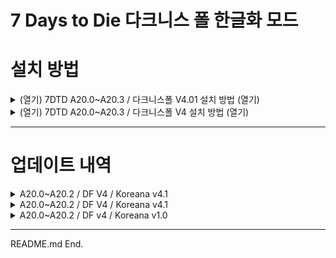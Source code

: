 # 7 Days to Die 다크니스 폴 한글화 모드

# 설치 방법

<details><summary>(열기) 7DTD A20.0~A20.3 / 다크니스폴 V4.01 설치 방법 (열기)</summary>

<br/>

1. GitHub 우측 Release로 가서 최신 버전의 zip 파일을 받으세요
    * 다운로드 링크: 
2. 7 Days to Die 설치 폴더로 이동
3. 압축 파일을 열어서 Mods 폴더를 7 Daysto Die 설치 폴더에 압축 해제
4. Mods 폴더로 이동
5. 0-DarknessFallsCore_Koreana, 3-DF-BdubsVehicles_Koreana라는 폴더가 나오면 게임 실행. (실행 중이었으면 종료 후 재실행)  

---

</details>

<details><summary>(열기) 7DTD A20.0~A20.3 / 다크니스폴 V4 설치 방법 (열기)</summary>

<br/>

1. GitHub 우측 Release로 가서 최신 버전의 zip 파일을 받으세요
    * 다운로드 링크: [DarknessFalls_Koreana.zip](https://github.com/Zuxico3219-Gmail/Darkness-Falls-Koreana/releases/download/7d2d-darknessfalls/DarknessFalls_Koreana.zip)
2. 7 Days to Die 설치 폴더로 이동
3. 압축 파일을 열어서 Mods 폴더를 7 Daysto Die 설치 폴더에 압축 해제
4. Mods 폴더로 이동
5. 0-DarknessFallsCore_Koreana, 3-DF-BdubsVehicles_Koreana라는 폴더가 나오면 게임 실행. (실행 중이었으면 종료 후 재실행)  

</details>

---









# 업데이트 내역

<details><summary>A20.0~A20.2 / DF V4 / Koreana v4.1</summary>

<br/>

# A20.0~A20.3 / DF V4.01 / Koreana V4.2

* 내역1

---

</details>

<details><summary>A20.0~A20.2 / DF V4 / Koreana v4.1</summary>

<br/>

# A20.0~A20.2 / DF V4 / Koreana V4.1

## 스킬
* perkTitaniumCraftingRank1Desc,"[DECEA3]요구사항:[-] 플레이어 레벨 75\n단조 티타늄, 티타늄 창, 곤봉, 소방도끼, 삽, 곡괭이, 티타늄 화살촉 레시피 해제"
    * 추가된 티타늄 제작이 많음
    * 티타늄 칼날 트랩, 티타늄 다트 함정, 티타늄 다트, 티타늄 전기 울타리 구역 추가
* perkSteelCraftingRank1Desc,"[DECEA3]요구사항:[-] 과학 제작 2, 무기 제작 2, 도구 제작 3, 플레이어 레벨 50, 직업: 노동자 불가\n모든 강철 도구와 단조강, 도가니, 강철 화살촉 레시피 해제"
    * 레시피 모두 나열
    * 스테인리스 강철 형태 추가
* perkIronCraftingRank1Desc,"[DECEA3]요구사항:[-] 화덕 먼저 1, 도구 제작 2, 직업: 노동자 불가\n모든 철제 도구와 소방관 헬멧 레시피 해제"
    * 모든 철제 도구 -> 철제 소방 도끼,철제 곡괭이,철삽
* perkScrapCraftingRank1Desc,[DECEA3]요구사항:[-] 도구 제작 1\n모든 고철 도구와 무기 레시피 해제
    * 모든 고철 도구와 무기 -> 하나하나 나열
* perkCoilgunsRank1Desc,"[DECEA3]요구사항:[-] 플레이어 레벨 50\n코일 권총/샷건과 각 총기 부품, 탄약, 코일 전지 레시피 해제"
    * 플레이어 레벨 50 -> 60
* perkCoilgunsName,코일 총기 제작
    * 1,2,3에서 1,2로 변경됨
    * 레시피 해제 목록 디테일하게 수정
* perkYeahScienceName,이게 과학이지!
    * 강철 탄약 레시피 해제 추가
    * 탄약 상자 레시피 해제 추가
    * 로보틱 드론 제작등급 +10~50 추가
* perkSlowMetabolismName,철제 위장
    * 음식과 물 섭취량 +10%~+50% 삭제
* perkGreaseMonkeyDesc,황무지의 쓰레기로 차량과 도구를 만드는 방법을 배워봅시다!
    * \n자전거와 미니바이크는 본 특성 없이 부품으로 조립할 수 있습니다 삭제
* perkFlurryOfBlowsDesc,한 손 근거리 무기에 특화되어 빠른 강타를 맹렬히 퍼부어 적을 사정없이 두들깁니다\n돌 도끼,장도리,분해도구,칼,곤봉,배턴,너클,빠루,광선검에 적용됩니다
    * 빠루, 광선검, 레이저 만능도구 추가
* perkGottaGoFastName,누구보다 빠르게
    * 타격무기,날붙이 무기,빠루,전기톱,광선검의 공격속도 +5~25% 추가
* perkPhysicalConditioningName,신체 단련
    * 방어 등급 +2~10
    * 추위,더위 저항 +2~10추가
* perkCraftFutureTechName,미래공학 제작
    * 레시피 해제: 부품 계열 추가
    * 레시피 해제: 아크건, 로켓 펄스 (탄약) 삭제 (파밍 불가 상태)
* perkMasterFarmerRank1Desc,"식물 육성 램프와 유전자 변형 작물로 지하에서 농사를 지을 수 있고, 능력치와 특성을 증진시키는 할아버지의 비밀 레시피를 배웁니다\n식물 육성 램프와 유전자 변형 작물 그리고 블랙스트랩 커피 외 수많은 요리 레시피 해제\n자동 샷건 레시피 해제. 샷건과 고철 괭이의 제작등급 +10"
    * 제작 등급 +10: 고철 괭이 -> 괭이, 코일 샷건 추가
    * 유전자 변형 작물, 자동 샷건 몸통 레시피 추가
* perkMasterScavengerRank1Desc,".44 데저트 벌쳐,티타늄 너클의 레시피 해제\n듀크,탄환,놋쇠,납,쓰레기,음식,의약품,보석 발견량 +10%\n전리품 가방 획득률 +10%\n권총, 너클의 제작등급 +10"
    * 레시피 해제: 데저트 이글 몸통 추가
    * 퀘퀘스트 보상 듀크 +50%, 퀘스트 보상 경험치 +25% 추가
* perkMasterSurvivalistRank1Desc,"M4A1 돌격소총,패딩 방어구,가죽 방어구,고철 방어구,\n철제 방어구,강철 방어구의 제작등급 +10\n티타늄 마체테,말린 고기,신호 조명탄,서바이벌 횃불,대형 배낭,메가 크러시,M4A1 자동소총,자동소총 부품,자동소총 총열,자동소총 개머리판,자동소총 몸통,바이오 연료,석유통,화약 더미 (1000)의 레시피 해제"
    * 자동소총 재료 레시피 해제 추가
    * 화약 -> 화약 더미 (1000) 레시피 해제 수정
* perkMasterSecurityRank1Desc,"자동소총, 코일 돌격소총, 티타늄 강화 곤봉, 군용 방어구, 티타늄 방어구의 제작등급 +10\nM60 기관총, 자동소총 부품, 자동소총 총열, 자동소총 개머리판, 자동소총 몸통, 티타늄 강화 곤봉, 티타늄 방어구, 군용 방어구, 고급 전술 조끼 개조, 고급 탄피 회수기 개조 레시피 해제"
    * 자동소총 재료 추가
* attClassSurvivalistRank2Desc,"마지막 직업퀘스트 완료 시 획득\n패딩, 가죽, 고철, 철제, 강철 갑옷과 M4A1 돌격소총의 제작등급 +10\n손목 시계 개조 레시피 해제"
    * 천 -> 패딩
    * 철제 -> 고철
    * 철 -> 철제
* attClassSecurityRank2Desc,"마지막 직업퀘스트 완료 시 획득\n자동화기,코일 자동소총,군용 방어구,티타늄 방어구의 제작등급 +10"
    * 코일 자동소총 추가
* attClassScientistRank2Desc,"마지막 직업퀘스트 완료 시 획득\n칼, 창, 전투도끼, 로켓 발사기, 배턴, 로보틱 드론, 화염 방사기,빠루의 제작등급 +10"
    * 빠루 추가
* attClassMechanicRank2Desc,"마지막 직업퀘스트 완료 시 획득\n곤봉, 슬레지해머, SMG-5, 로보틱 터렛, 분해도구 제작등급 +10"
    * 해머 -> 슬레지해머
* attClassHunterRank2Desc,"마지막 직업퀘스트 완료 시 획득\n활과 석궁,라이플,코일 저격 라이플의 제작등급 +10.\n앉아있을 때 동물 추적자 능력 획득"
    * 코일 저격 라이플 추가
* perkAmmoCraftingName,주간 총알잡지
    * A20 변경점 적용: 강철 탄약, 탄약 상자 추가, HP(하이파워) 적용
* perkElectricBasicsName,전기 기초이론
    * A20 변경점 적용: DIY 1: 여러 조명들을 플레이어 조명으로 통합
* perkConcreteMixingName,콘크리트 혼합
    * A20 변경점 적용: 콘크리트 형태 레시피 추가
* perkLockPickingName,자물쇠 따기
    * 자물쇠 따는 시간 A20 변경점 수정: - 10%-50% -> - 15%-90%
* perkCraftScienceName,과학 제작
    * 풀리는 개조 전체 목록 추가
* perkThisIsMyRifleName,내 라이플 맛 좀 봐라!
    * 데미지 설명 오류 수정
    * 연사속도 A20 변경점 수정: 10%-50% -> 15-35%
    * 정확도, 반동, 무기조작,최대 사거리, 유효 사거리 설명 추가
* perkTheOutlawName,무법자
* perkBoomStickName,붐스틱
* perkBetterLeadThanDeadName,죽느냐 쏘느냐
* perkRobinHoodName,로빈 후드
    * 정확도, 반동, 무기조작 설명 추가
* perkCraftScienceDesc,더 좋은 장치를 원하나요?\n개조 부품 레시피 해제\n(자동차 관련 물품 제작등급 +10 ~ +50)
    * (자동차 관련 물품 제작등급) 삭제

## 개조

* modArmorStoragePocket,방어구 주머니 개조
* modArmorDoubleStoragePocket,방어구 2배 주머니 개조
* modArmorTripleStoragePocket,방어구 3배 주머니 개조
    * 방어구 -> 외투 주머니 개조

## 상인 구매 스킬

* response_1135977894,작업용 싱크대 (3000 듀크)
    * 작업용 싱크대 -> 얼간이를 위한 주방공사
* response_1135977895,작업용 붙박이 오븐 (3000 듀크)
    * 작업용 붙박이 오븐 -> 얼간이를 위한 주방공사

## 기타 설명

* DFToolsoftheTrade,거래 도구
    * 거래 도구 -> 작업 도구
* chickenCoopDesc,닭장을 밖에 두고 알이 부화할 때까지 기다리세요. 수확한 후에는 동물 사료로 다시 업그레이드 해야합니다 (사료를 손에 쥐고 닭장을 우클릭 하세요)
    * 동물 사료 -> 동물 먹이
* RazorNoWorkResponseText,이봐. 일거리 있어 ?
* EveNoWorkResponseText,이봐. 일거리 있어 ?
* AnnaNoWorkResponseText,이봐. 일거리 있어 ?
    * 이봐. 일거리 있어 ? -> 혹시 제가 할 일이 있습니까 ?
* RazorNoWorkStatementText,없어. 넌 신뢰가 안가거든. 경비대 대장이나 보러 가.
    * 경비대 대장 -> 화이트 리버 정찰병
* loadingTipBladedWeapons,"나이프나 마체테 같은 날붙이 무기는 동물이나 시체에서 고기, 가죽, 뼈를 수확할 때 유용합니다.\n이들 무기는 공격 시마다 출혈 디버프를 부여하며, 날붙이 무기 수련도로 효과를 더 강화할 수도 있습니다."
    * 수련도 -> 숙련도 

---

</details>

<details><summary>A20.0~A20.2 / DF v4 / Koreana v1.0</summary>

<br/>

* 7 Days to Die A20 stable (20.0~20.2)
* DarknessFalls V4
* 셉투다, 닥폴 업데이트에 따라 업데이트

</details>



---

README.md End.

